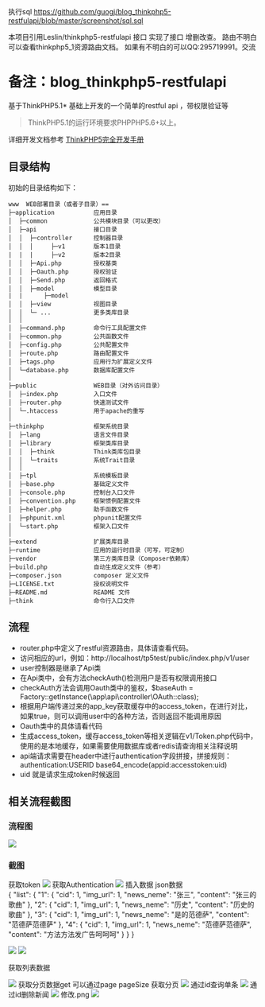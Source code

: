 
执行sql 
https://github.com/guogj/blog_thinkphp5-restfulapi/blob/master/screenshot/sql.sql


本项目引用Leslin/thinkphp5-restfulapi 接口
实现了接口 增删改查。
路由不明白可以查看thinkphp5_1资源路由文档。
如果有不明白的可以QQ:295719991。交流

备注：blog_thinkphp5-restfulapi
====================

基于ThinkPHP5.1* 基础上开发的一个简单的restful api ，带权限验证等

> ThinkPHP5.1的运行环境要求PHPPHP5.6+以上。

详细开发文档参考 [ThinkPHP5完全开发手册](https://www.kancloud.cn/manual/thinkphp5_1/353946)


## 目录结构

初始的目录结构如下：

~~~
www  WEB部署目录（或者子目录）==
├─application           应用目录
│  ├─common             公共模块目录（可以更改）
│  ├─api                接口目录
│  │  ├─controller      控制器目录
│  │  │     ├─v1        版本1目录
|  |  |     ├─v2        版本2目录
│  │  ├─Api.php         授权基类
│  │  ├─Oauth.php       授权验证
│  │  ├─Send.php        返回格式
│  │  ├─model           模型目录
|  |      ├─model     
│  │  ├─view            视图目录
│  │  └─ ...            更多类库目录
│  │
│  ├─command.php        命令行工具配置文件
│  ├─common.php         公共函数文件
│  ├─config.php         公共配置文件
│  ├─route.php          路由配置文件
│  ├─tags.php           应用行为扩展定义文件
│  └─database.php       数据库配置文件
│
├─public                WEB目录（对外访问目录）
│  ├─index.php          入口文件
│  ├─router.php         快速测试文件
│  └─.htaccess          用于apache的重写
│
├─thinkphp              框架系统目录
│  ├─lang               语言文件目录
│  ├─library            框架类库目录
│  │  ├─think           Think类库包目录
│  │  └─traits          系统Trait目录
│  │
│  ├─tpl                系统模板目录
│  ├─base.php           基础定义文件
│  ├─console.php        控制台入口文件
│  ├─convention.php     框架惯例配置文件
│  ├─helper.php         助手函数文件
│  ├─phpunit.xml        phpunit配置文件
│  └─start.php          框架入口文件
│
├─extend                扩展类库目录
├─runtime               应用的运行时目录（可写，可定制）
├─vendor                第三方类库目录（Composer依赖库）
├─build.php             自动生成定义文件（参考）
├─composer.json         composer 定义文件
├─LICENSE.txt           授权说明文件
├─README.md             README 文件
├─think                 命令行入口文件
~~~

## 流程

-  router.php中定义了restful资源路由，具体请查看代码。
-  访问相应的url，例如：http://localhost/tp5test/public/index.php/v1/user
-  user控制器是继承了Api类
-  在Api类中，会有方法checkAuth()检测用户是否有权限调用接口
-  checkAuth方法会调用Oauth类中的鉴权，$baseAuth = Factory::getInstance(\app\api\controller\OAuth::class);
-  根据用户端传递过来的app_key获取缓存中的access_token，在进行对比，如果true，则可以调用user中的各种方法，否则返回不能调用原因
-  Oauth类中的具体请看代码
-  生成access_token，缓存access_token等相关逻辑在v1/Token.php代码中，使用的是本地缓存，如果需要使用数据库或者redis请查询相关注释说明
-  api端请求需要在header中进行authentication字段拼接，拼接规则：authentication:USERID base64_encode(appid:accesstoken:uid)
-  uid 就是请求生成token时候返回
## 相关流程截图

### 流程图

![](https://github.com/Leslin/thinkphp5-restfulapi/blob/master/screenshot/accesstoken.png)

### 截图
获取token
![](https://github.com/guogj/blog_thinkphp5-restfulapi/blob/master/screenshot/获取token.png)
获取Authentication
![](https://github.com/guogj/blog_thinkphp5-restfulapi/blob/master/screenshot/获取Authentication.png)
插入数据 json数据  
{
    "list": {
        "1": {
            "cid": 1,
            "img_url": 1,
            "news_neme": "张三",
            "content": "张三的歌曲"
        },
        "2": {
            "cid": 1,
            "img_url": 1,
            "news_neme": "历史",
            "content": "历史的歌曲"
        },
        "3": {
            "cid": 1,
            "img_url": 1,
            "news_neme": "是的范德萨",
            "content": "范德萨范德萨"
        },
        "4": {
            "cid": 1,
            "img_url": 1,
            "news_neme": "范德萨范德萨",
            "content": "方法方法发广告呵呵呵"
        }
    }
}

![](https://github.com/guogj/blog_thinkphp5-restfulapi/blob/master/screenshot/保存新闻1.png)
![](https://github.com/guogj/blog_thinkphp5-restfulapi/blob/master/screenshot/保存新闻传入json数据2.png)

获取列表数据

![](https://github.com/guogj/blog_thinkphp5-restfulapi/blob/master/screenshot/获取list.png)
获取分页数据get   可以通过page pageSize 获取分页
![](https://github.com/guogj/blog_thinkphp5-restfulapi/blob/master/screenshot/分页.png)
通过id查询单条
![](https://github.com/guogj/blog_thinkphp5-restfulapi/blob/master/screenshot/通过id查询单条.png)
通过id删除新闻
![](https://github.com/guogj/blog_thinkphp5-restfulapi/blob/master/screenshot/通过id删除新闻.png)
修改.png
![](https://github.com/guogj/blog_thinkphp5-restfulapi/blob/master/screenshot/修改.png)
